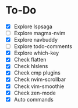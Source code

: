 # To-Do
- [x] Explore lspsaga
- [ ] Explore magma-nvim
- [x] Explore navbuddy
- [ ] Explore todo-comments
- [x] Explore which-key
- [x] Check flatten
- [x] Check hlslens
- [x] Check cmp plugins
- [x] Check nvim-scrollbar
- [x] Check vim-smoothie
- [x] Check zen-mode
- [x] Auto commands
